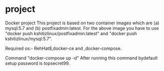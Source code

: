 # project
Docker project
This project is based on two container images which are 
(a) mysql:5.7 and 
(b) postfixadmin:latest.
For the above image you have to use "docker push kshitizlinux/postfixadmin:latest" and "docker push kshitizlinux/mysql:5.7".

Required os:-
RehHat8,docker-ce and ,docker-compose.

Command "docker-compose up -d"
After running this command 
bydefault setup password is topsecret99.


